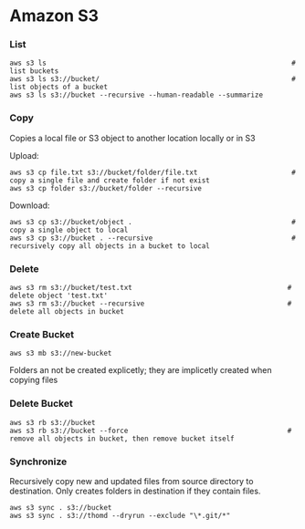 # Amazon S3

### List

    aws s3 ls                                                            # list buckets
    aws s3 ls s3://bucket/                                               # list objects of a bucket
    aws s3 ls s3://bucket --recursive --human-readable --summarize

### Copy

  Copies a local file or S3 object to another location locally or in S3

  Upload:

    aws s3 cp file.txt s3://bucket/folder/file.txt                       # copy a single file and create folder if not exist
    aws s3 cp folder s3://bucket/folder --recursive

  Download:

    aws s3 cp s3://bucket/object .                                       # copy a single object to local
    aws s3 cp s3://bucket . --recursive                                  # recursively copy all objects in a bucket to local

### Delete

    aws s3 rm s3://bucket/test.txt                                      # delete object 'test.txt'
    aws s3 rm s3://bucket --recursive                                   # delete all objects in bucket

### Create Bucket

    aws s3 mb s3://new-bucket

  Folders an not be created explicetly; they are implicetly created when copying files

### Delete Bucket

    aws s3 rb s3://bucket
    aws s3 rb s3://bucket --force                                       # remove all objects in bucket, then remove bucket itself

### Synchronize

  Recursively copy new and updated files from source directory to destination.
  Only creates folders in destination if they contain files.

    aws s3 sync . s3://bucket
    aws s3 sync . s3://thomd --dryrun --exclude "\*.git/*"
